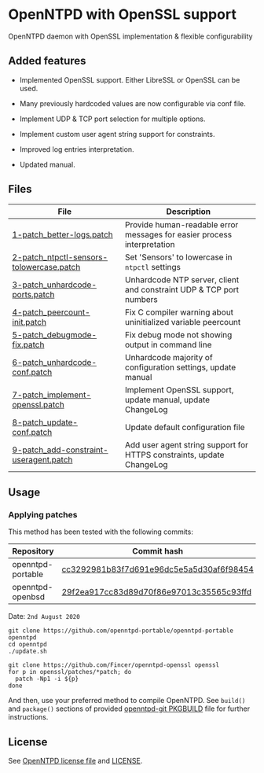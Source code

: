 # OpenNTPD with OpenSSL support

OpenNTPD daemon with OpenSSL implementation & flexible configurability

## Added features

- Implemented OpenSSL support. Either LibreSSL or OpenSSL can be used.

- Many previously hardcoded values are now configurable via conf file.

- Implement UDP & TCP port selection for multiple options.

- Implement custom user agent string support for constraints.

- Improved log entries interpretation.

- Updated manual.

## Files

|                                              File                                             |                               Description                               |
|-----------------------------------------------------------------------------------------------|-------------------------------------------------------------------------|
| [1-patch_better-logs.patch](patches/1-patch_better-logs.patch)                                | Provide human-readable error messages for easier process interpretation |
| [2-patch_ntpctl-sensors-tolowercase.patch](patches/2-patch_ntpctl-sensors-tolowercase.patch)  | Set 'Sensors' to lowercase in `ntpctl` settings                         |
| [3-patch_unhardcode-ports.patch](patches/3-patch_unhardcode-ports.patch)                      | Unhardcode NTP server, client and constraint UDP & TCP port numbers     |
| [4-patch_peercount-init.patch](patches/4-patch_peercount-init.patch)                          | Fix C compiler warning about uninitialized variable peercount           |
| [5-patch_debugmode-fix.patch](patches/5-patch_debugmode-fix.patch)                            | Fix debug mode not showing output in command line                       |
| [6-patch_unhardcode-conf.patch](patches/6-patch_unhardcode-conf.patch)                        | Unhardcode majority of configuration settings, update manual            |
| [7-patch_implement-openssl.patch](patches/7-patch_implement-openssl.patch)                    | Implement OpenSSL support, update manual, update ChangeLog              |
| [8-patch_update-conf.patch](patches/8-patch_update-conf.patch)                                | Update default configuration file                                       |
| [9-patch_add-constraint-useragent.patch](patches/9-patch_add-constraint-useragent.patch)      | Add user agent string support for HTTPS constraints, update ChangeLog   |

## Usage

### Applying patches

This method has been tested with the following commits:

|    Repository     |                                                                    Commit hash                                                                     |
|-------------------|----------------------------------------------------------------------------------------------------------------------------------------------------|
| openntpd-portable | [cc3292981b83f7d691e96dc5e5a5d30af6f98454](https://github.com/openntpd-portable/openntpd-portable/commit/cc3292981b83f7d691e96dc5e5a5d30af6f98454) |
| openntpd-openbsd  | [29f2ea917cc83d89d70f86e97013c35565c93ffd](https://github.com/openntpd-portable/openntpd-openbsd/commit/29f2ea917cc83d89d70f86e97013c35565c93ffd)  |

Date: `2nd August 2020`

```
git clone https://github.com/openntpd-portable/openntpd-portable openntpd
cd openntpd
./update.sh

git clone https://github.com/Fincer/openntpd-openssl openssl
for p in openssl/patches/*patch; do
  patch -Np1 -i ${p}
done

```

And then, use your preferred method to compile OpenNTPD. See `build()` and `package()` sections of provided [openntpd-git PKGBUILD](arch/openntpd-git/PKGBUILD) file for further instructions.

## License

See [OpenNTPD license file](https://github.com/openntpd-portable/openntpd-portable/blob/master/COPYING) and [LICENSE](LICENSE).
